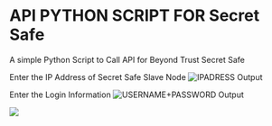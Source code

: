 # API PYTHON SCRIPT FOR Secret Safe

A simple Python Script to Call API for Beyond Trust Secret Safe 


Enter the IP Address of Secret Safe Slave Node
![IPADRESS Output](https://github.com/pdasilva11/SecretSafe/blob/master/Public/1.png)

Enter the Login Information
![USERNAME+PASSWORD Output](https://github.com/pdasilva11/SecretSafe/blob/master/Public/2.png)


[![](http://img.youtube.com/vi/jU_VReqVM3Q/0.jpg)](http://www.youtube.com/watch?v=jU_VReqVM3Q "test")
